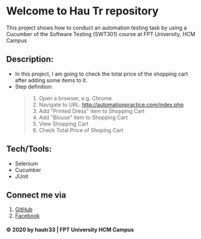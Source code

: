 # Welcome to Hau Tr repository
This project shows how to conduct an automation testing task by using a Cucumber of the Software Testing (SWT301) course at FPT University, HCM Campus

## Description:
* In this project, I am going to check the total price of the shopping cart after adding some items to it.
* Step definition:
	> 1. Open a browser, e.g. Chrome
	> 2. Navigate to URL: http://automationpractice.com/index.php
	> 3. Add "Printed Dress" item to Shopping Cart
	> 4. Add "Blouse" item to Shopping Cart
	> 5. View Shopping Cart
	> 6. Check Total Price of Shoping Cart

## Tech/Tools:
* Selenium
* Cucumber
* JUnit

## Connect me via
1. [GitHub](https://github.com/hautr33)
2. [Facebook](https://www.facebook.com/hauttse130205)

#### © 2020 by hautr33 | FPT University HCM Campus